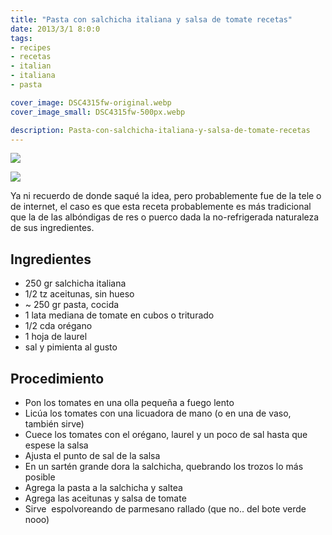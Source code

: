 ```yaml
---
title: "Pasta con salchicha italiana y salsa de tomate recetas"
date: 2013/3/1 8:0:0
tags:
- recipes
- recetas
- italian
- italiana
- pasta

cover_image: DSC4315fw-original.webp
cover_image_small: DSC4315fw-500px.webp

description: Pasta-con-salchicha-italiana-y-salsa-de-tomate-recetas
---
```





[![](DSC4315fw)](DSC4315fw-original.webp)



[![](DSC4318fw)](DSC4318fw-original.webp)

Ya ni recuerdo de donde saqué la idea, pero probablemente fue de la tele o de internet, el caso es que esta receta probablemente es más tradicional que la de las albóndigas de res o puerco dada la no-refrigerada naturaleza de sus ingredientes.


## Ingredientes
* 250 gr salchicha italiana
* 1/2 tz aceitunas, sin hueso
* ~ 250 gr pasta, cocida
* 1 lata mediana de tomate en cubos o triturado
* 1/2 cda orégano
* 1 hoja de laurel
* sal y pimienta al gusto

## Procedimiento

*   Pon los tomates en una olla pequeña a fuego lento
*   Licúa los tomates con una licuadora de mano (o en una de vaso, también sirve)
*   Cuece los tomates con el orégano, laurel y un poco de sal hasta que espese la salsa
*   Ajusta el punto de sal de la salsa
*   En un sartén grande dora la salchicha, quebrando los trozos lo más posible
*   Agrega la pasta a la salchicha y saltea
*   Agrega las aceitunas y salsa de tomate
*   Sirve  espolvoreando de parmesano rallado (que no.. del bote verde nooo)
